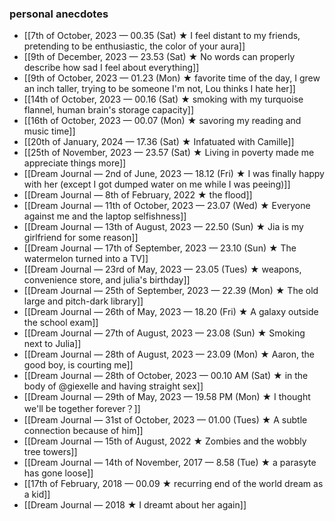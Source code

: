 ### personal anecdotes
- [[7th of October, 2023 — 00.35 (Sat) ★ I feel distant to my friends, pretending to be enthusiastic, the color of your aura]]
- [[9th of December, 2023 — 23.53 (Sat) ★ No words can properly describe how sad I feel about everything]]
- [[9th of October, 2023 — 01.23 (Mon) ★ favorite time of the day, I grew an inch taller, trying to be someone I'm not, Lou thinks I hate her]]
- [[14th of October, 2023 — 00.16 (Sat) ★ smoking with my turquoise flannel, human brain's storage capacity]]
- [[16th of October, 2023 — 00.07 (Mon) ★ savoring my reading and music time]]
- [[20th of January, 2024 — 17.36 (Sat) ★ Infatuated with Camille]]
- [[25th of November, 2023 — 23.57 (Sat) ★ Living in poverty made me appreciate things more]]
- [[Dream Journal — 2nd of June, 2023 — 18.12  (Fri) ★ I was finally happy with her (except I got dumped water on me while I was peeing)]]
- [[Dream Journal — 8th of February, 2022 ★ the flood]]
- [[Dream Journal — 11th of October, 2023 — 23.07 (Wed) ★ Everyone against me and the laptop selfishness]]
- [[Dream Journal — 13th of August, 2023 — 22.50 (Sun) ★ Jia is my girlfriend for some reason]]
- [[Dream Journal — 17th of September, 2023 — 23.10 (Sun) ★ The watermelon turned into a TV]]
- [[Dream Journal — 23rd of May, 2023 — 23.05 (Tues) ★ weapons, convenience store, and julia's birthday]]
- [[Dream Journal — 25th of September, 2023 — 22.39 (Mon) ★ The old large and pitch-dark library]]
- [[Dream Journal — 26th of May, 2023 — 18.20 (Fri) ★  A galaxy outside the school exam]]
- [[Dream Journal — 27th of August, 2023 — 23.08 (Sun) ★ Smoking next to Julia]]
- [[Dream Journal — 28th of August, 2023 — 23.09 (Mon) ★ Aaron, the good boy, is courting me]]
- [[Dream Journal — 28th of October, 2023 — 00.10 AM (Sat) ★ in the body of @giexelle and having straight sex]]
- [[Dream Journal — 29th of May, 2023 — 19.58 PM (Mon) ★ I thought we'll be together forever？]]
- [[Dream Journal — 31st of October, 2023 — 01.00 (Tues) ★ A subtle connection because of him]]
- [[Dream Journal — 15th of August, 2022 ★ Zombies and the wobbly tree towers]] 
- [[Dream Journal — 14th of November, 2017 — 8.58 (Tue) ★ a parasyte has gone loose]]
- [[17th of February, 2018 — 00.09 ★ recurring end of the world dream as a kid]] 
- [[Dream Journal — 2018 ★ I dreamt about her again]]